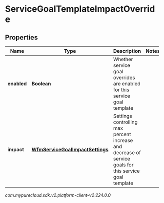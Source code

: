 # ServiceGoalTemplateImpactOverride


## Properties

| Name | Type | Description | Notes |
| ------------ | ------------- | ------------- | ------------- |
| **enabled** | **Boolean** | Whether service goal overrides are enabled for this service goal template |  |
| **impact** | [**WfmServiceGoalImpactSettings**](WfmServiceGoalImpactSettings) | Settings controlling max percent increase and decrease of service goals for this service goal template |  |




_com.mypurecloud.sdk.v2:platform-client-v2:224.0.0_
